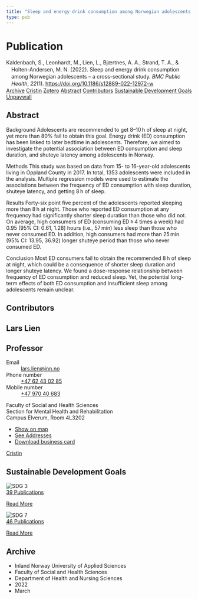 ```yaml
---
title: "Sleep and energy drink consumption among Norwegian adolescents – a cross-sectional study"
type: pub
---
```

<h1>Publication</h1>
<article id="csl-bib-container-H5NXBWMP" class="csl-bib-container">
  <div class="csl-bib-body" style="line-height: 1.35; padding-left: 1em; text-indent:-1em;">
  <div class="csl-entry">Kaldenbach, S., Leonhardt, M., Lien, L., Bj&#xE6;rtnes, A. A., Strand, T. A., &amp; Holten-Andersen, M. N. (2022). Sleep and energy drink consumption among Norwegian adolescents &#x2013; a cross-sectional study. <i>BMC Public Health</i>, <i>22</i>(1). <a href="https://doi.org/10.1186/s12889-022-12972-w">https://doi.org/10.1186/s12889-022-12972-w</a></div>
</div>
  <div class="csl-bib-buttons">
    <a href="#taxonomy-article-H5NXBWMP" class="csl-bib-button">Archive</a>
    <a href="https://app.cristin.no/results/show.jsf?id=2011228" alt="Cristin URL" class="csl-bib-button">Cristin</a>
    <a href="http://zotero.org/groups/5022929/items/H5NXBWMP" alt="Zotero URL" class="csl-bib-button">Zotero</a>
    <a href="#abstract-article-H5NXBWMP" class="csl-bib-button">Abstract</a>
    <a href="#contributors-article-H5NXBWMP" class="csl-bib-button">Contributors</a>
    <a href="#sdg-article-H5NXBWMP" class="csl-bib-button">Sustainable Development Goals</a>
    <a href="https://bmcpublichealth.biomedcentral.com/track/pdf/10.1186/s12889-022-12972-w" class="csl-bib-button">Unpaywall</a>
  </div>
  <div id="csl-bib-meta-container-H5NXBWMP"></div>
</article>
<div id="csl-bib-meta-H5NXBWMP" class="csl-bib-meta">
  <article id="abstract-article-H5NXBWMP" class="abstract-article">
    <h1>Abstract</h1>
    Background 
Adolescents are recommended to get 8–10 h of sleep at night, yet more than 80% fail to obtain this goal. Energy drink (ED) consumption has been linked to later bedtime in adolescents. Therefore, we aimed to investigate the potential association between ED consumption and sleep duration, and shuteye latency among adolescents in Norway. 
 
Methods 
This study was based on data from 15- to 16-year-old adolescents living in Oppland County in 2017. In total, 1353 adolescents were included in the analysis. Multiple regression models were used to estimate the associations between the frequency of ED consumption with sleep duration, shuteye latency, and getting 8 h of sleep. 
 
Results 
Forty-six point five percent of the adolescents reported sleeping more than 8 h at night. Those who reported ED consumption at any frequency had significantly shorter sleep duration than those who did not. On average, high consumers of ED (consuming ED ≥ 4 times a week) had 0.95 (95% CI: 0.61, 1.28) hours (i.e., 57 min) less sleep than those who never consumed ED. In addition, high consumers had more than 25 min (95% CI: 13.95, 36.92) longer shuteye period than those who never consumed ED. 
 
Conclusion 
Most ED consumers fail to obtain the recommended 8 h of sleep at night, which could be a consequence of shorter sleep duration and longer shuteye latency. We found a dose-response relationship between frequency of ED consumption and reduced sleep. Yet, the potential long-term effects of both ED consumption and insufficient sleep among adolescents remain unclear.
  </article>
  <article id="contributors-article-H5NXBWMP" class="contributors-article">
    <h1>Contributors</h1>
    <div class="personas">
<div class="vrtx-hinn-person-card">
<div class="photo">
<i class="lar la-user-circle missing-person"></i>
</div>
<div class="info">
<hgroup><h1>Lars Lien</h1>
<h2>Professor</h2>
</hgroup><dl>
<dt>Email</dt>
<dd>
<a href="mailto:lars.lien@inn.no">lars.lien@inn.no</a>
</dd>
<dt>Phone number</dt>
<dd><a href="tel:+4762430285">
+47 62 43 02 85
</a></dd>
<dt>Mobile number</dt>
<dd><a href="tel:+4797040683">
+47 970 40 683
</a></dd>
</dl>
<p>
Faculty of Social and Health Sciences<br>
Section for Mental Health and Rehabilitation<br>
Campus Elverum,
Room 4L3202
</p>
<ul class="vrtx-hinn-links">
<li><a href="https://www.google.com/maps?q=60.88177,11.53669">Show on map</a></li>
<li><a href="https://www.inn.no/english/find-an-employee/lars-lien.html#vrtx-hinn-addresses">See Addresses</a></li>
<li><a href="https://www.inn.no/english/find-an-employee/lars-lien.html?vrtx=vcf">Download business card</a></li>
</ul>
</div>
</div>
<a href="https://app.cristin.no/persons/show.jsf?id=14287" alt="Cristin URL" class="personas-cristin">Cristin</a>
</div>
  </article>
  <article id="sdg-article-H5NXBWMP" class="sdg-article">
    <h1>Sustainable Development Goals</h1>
    <div class="sdg-container"><div id="sdg3" class="sdg">
<img src="{{< params subfolder >}}images/sdg/sdg03_en.png" class="image" alt="SDG 3">
<div class="sdg-overlay">
<a href="{{< params subfolder >}}en/archive/?sdg=3#archive" class="sdg-publication-count"><span>39</span> Publications</a>
<p><a href="https://sdgs.un.org/goals/goal3" class="sdg-read-more">Read More</a></p>
</div>
</div> <div id="sdg7" class="sdg">
<img src="{{< params subfolder >}}images/sdg/sdg07_en.png" class="image" alt="SDG 7">
<div class="sdg-overlay">
<a href="{{< params subfolder >}}en/archive/?sdg=7#archive" class="sdg-publication-count"><span>46</span> Publications</a>
<p><a href="https://sdgs.un.org/goals/goal7" class="sdg-read-more">Read More</a></p>
</div>
</div></div>
  </article>
  <article id="taxonomy-article-H5NXBWMP" class="taxonomy-article">
    <h1>Archive</h1>
    <ul>
      <li>Inland Norway University of Applied Sciences</li>
      <li>Faculty of Social and Health Sciences</li>
      <li>Department of Health and Nursing Sciences</li>
      <li>2022</li>
      <li>March</li>
    </ul>
  </article>
</div>
